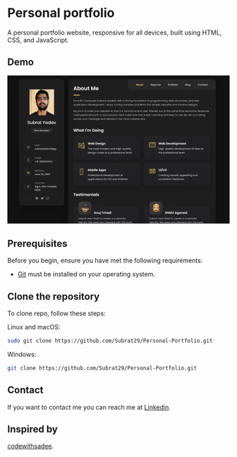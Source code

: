 # Personal portfolio

A personal portfolio website, responsive for all devices, built using HTML, CSS, and JavaScript.

## Demo

![Desktop Demo](./image.png)
<!-- ![Mobile Demo](./mobile.png "Mobile Demo") -->

## Prerequisites

Before you begin, ensure you have met the following requirements:

* [Git](https://git-scm.com/downloads "Download Git") must be installed on your operating system.

## Clone the repository

To clone repo, follow these steps:

Linux and macOS:

```bash
sudo git clone https://github.com/Subrat29/Personal-Portfolio.git
```

Windows:

```bash
git clone https://github.com/Subrat29/Personal-Portfolio.git
```

## Contact

If you want to contact me you can reach me at [Linkedin](https://www.linkedin.com/in/subratyadav/).

## Inspired by
[codewithsadee](https://github.com/codewithsadee/vcard-personal-portfolio).